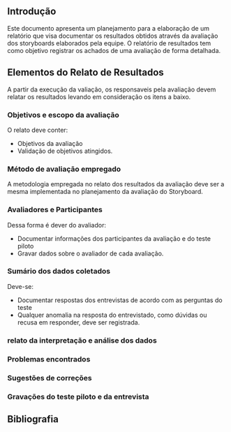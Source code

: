 ## Introdução

Este documento apresenta um planejamento para a elaboração de um relatório que visa documentar os resultados obtidos através da avaliação dos storyboards elaborados pela equipe. O relatório de resultados tem como objetivo registrar os achados de uma avaliação de forma detalhada.

## Elementos do Relato de Resultados

A partir da execução da valiação, os responsaveis pela avaliação devem relatar os resultados levando em consideração os itens a baixo.



### Objetivos e escopo da avaliação
O relato deve conter:

* Objetivos da avaliação
* Validação de objetivos atingidos.


### Método de avaliação empregado

A metodologia empregada no relato dos resultados da avaliação deve ser a mesma implementada no planejamento da avaliação do Storyboard.

### Avaliadores e Participantes
Dessa forma é dever do avaliador:

* Documentar informações dos participantes da avaliação e do  teste piloto 
* Gravar dados sobre o avaliador de cada avaliação.

### Sumário dos dados coletados
Deve-se:

* Documentar respostas dos entrevistas de acordo com as perguntas do teste
* Qualquer anomalia na resposta do entrevistado, como dúvidas ou recusa em responder, deve ser registrada.

### relato da interpretação e análise dos dados

### Problemas encontrados

### Sugestões de correções

### Gravações do teste piloto e da entrevista

## Bibliografia